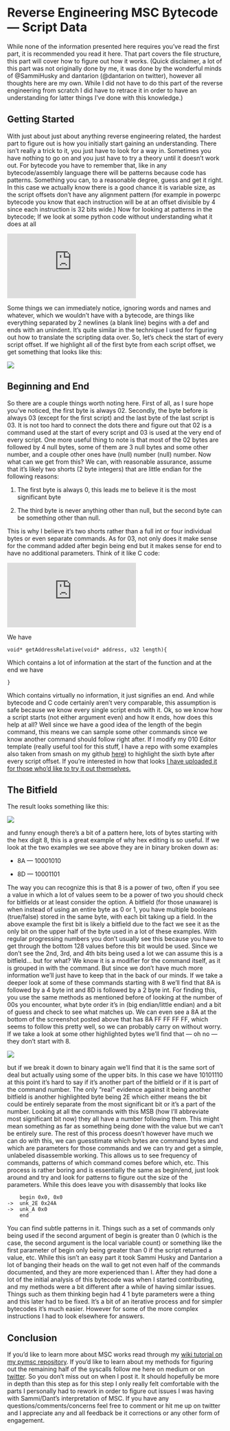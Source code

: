 <!--timestamp:1515214800-->

# Reverse Engineering MSC Bytecode — Script Data

While none of the information presented here requires you’ve read the first part, it is recommended you read it here. That part covers the file structure, this part will cover how to figure out how it works. (Quick disclaimer, a lot of this part was not originally done by me, it was done by the wonderful minds of @SammiHusky and dantarion (@dantarion on twitter), however all thoughts here are my own. While I did not have to do this part of the reverse engineering from scratch I did have to retrace it in order to have an understanding for latter things I’ve done with this knowledge.)

## Getting Started

With just about just about anything reverse engineering related, the hardest part to figure out is how you initially start gaining an understanding. There isn’t really a trick to it, you just have to look for a way in. Sometimes you have nothing to go on and you just have to try a theory until it doesn’t work out. For bytecode you have to remember that, like in any bytecode/assembly language there will be patterns because code has patterns. Something you can, to a reasonable degree, guess and get it right. In this case we actually know there is a good chance it is variable size, as the script offsets don’t have any alignment pattern (for example in powerpc bytecode you know that each instruction will be at an offset divisible by 4 since each instruction is 32 bits wide.) Now for looking at patterns in the bytecode; If we look at some python code without understanding what it does at all

<iframe src="https://medium.com/media/ab49719871696d717b7b3ce549fa8f97" frameborder=0></iframe>

Some things we can immediately notice, ignoring words and names and whatever, which we wouldn’t have with a bytecode, are things like everything separated by 2 newlines (a blank line) begins with a def and ends with an unindent. It’s quite similar in the technique I used for figuring out how to translate the scripting data over. So, let’s check the start of every script offset. If we highlight all of the first byte from each script offset, we get something that looks like this:

![](https://cdn-images-1.medium.com/max/2000/1*WrJ60Z1rkcQLul-ERJhOMQ.png)

## Beginning and End

So there are a couple things worth noting here. First of all, as I sure hope you’ve noticed, the first byte is always 02. Secondly, the byte before is always 03 (except for the first script) and the last byte of the last script is 03. It is not too hard to connect the dots there and figure out that 02 is a command used at the start of every script and 03 is used at the very end of every script. One more useful thing to note is that most of the 02 bytes are followed by 4 null bytes, some of them are 3 null bytes and some other number, and a couple other ones have (null) number (null) number. Now what can we get from this? We can, with reasonable assurance, assume that it’s likely two shorts (2 byte integers) that are little endian for the following reasons:

1. The first byte is always 0, this leads me to believe it is the most significant byte

1. The third byte is never anything other than null, but the second byte can be something other than null.

This is why I believe it’s two shorts rather than a full int or four individual bytes or even separate commands. As for 03, not only does it make sense for the command added after begin being end but it makes sense for end to have no additional parameters. Think of it like C code:

<iframe src="https://medium.com/media/226471bf28092afee181c3bbcf39e240" frameborder=0></iframe>

We have

    void* getAddressRelative(void* address, u32 length){

Which contains a lot of information at the start of the function and at the end we have

    }

Which contains virtually no information, it just signifies an end. And while bytecode and C code certainly aren’t very comparable, this assumption is safe because we know every single script ends with it. Ok, so we know how a script starts (not either argument even) and how it ends, how does this help at all? Well since we have a good idea of the length of the begin command, this means we can sample some other commands since we know another command should follow right after. If I modify my 010 Editor template (really useful tool for this stuff, I have a repo with some examples also taken from smash on my github [here](https://github.com/jam1garner/SSB4-File-Format-Documentation)) to highlight the sixth byte after every script offset. If you’re interested in how that looks [I have uploaded it for those who’d like to try it out themselves.](https://gist.github.com/jam1garner/c55bce83afeb7915b2f059bda17ea07b)

## The Bitfield

The result looks something like this:

![](https://cdn-images-1.medium.com/max/2000/1*u6yL79tFRiowLFgLv4y9dA.png)

and funny enough there’s a bit of a pattern here, lots of bytes starting with the hex digit 8, this is a great example of why hex editing is so useful. If we look at the two examples we see above they are in binary broken down as:

* 8A — 10001010

* 8D — 10001101

The way you can recognize this is that 8 is a power of two, often if you see a value in which a lot of values seem to be a power of two you should check for bitfields or at least consider the option. A bitfield (for those unaware) is when instead of using an entire byte as 0 or 1, you have multiple booleans (true/false) stored in the same byte, with each bit taking up a field. In the above example the first bit is likely a bitfield due to the fact we see it as the only bit on the upper half of the byte used in a lot of these examples. With regular progressing numbers you don’t usually see this because you have to get through the bottom 128 values before this bit would be used. Since we don’t see the 2nd, 3rd, and 4th bits being used a lot we can assume this is a bitfield… but for what? We know it is a modifier for the command itself, as it is grouped in with the command. But since we don’t have much more information we’ll just have to keep that in the back of our minds. If we take a deeper look at some of these commands starting with 8 we’ll find that 8A is followed by a 4 byte int and 8D is followed by a 2 byte int. For finding this, you use the same methods as mentioned before of looking at the number of 00s you encounter, what byte order it’s in (big endian/little endian) and a bit of guess and check to see what matches up. We can even see a 8A at the bottom of the screenshot posted above that has 8A FF FF FF FF, which seems to follow this pretty well, so we can probably carry on without worry. If we take a look at some other highlighted bytes we’ll find that — oh no — they don’t start with 8.

![](https://cdn-images-1.medium.com/max/2000/1*1vcT150iKkdL2_HAxeOxKQ.png)

but if we break it down to binary again we’ll find that it is the same sort of deal but actually using some of the upper bits. In this case we have 10101110 at this point it’s hard to say if it’s another part of the bitfield or if it is part of the command number. The only “real” evidence against it being another bitfield is another highlighted byte being 2E which either means the bit could be entirely separate from the most significant bit or it’s a part of the number. Looking at all the commands with this MSB (how I’ll abbreviate most significant bit now) they all have a number following them. This might mean something as far as something being done with the value but we can’t be entirely sure. The rest of this process doesn’t however have much we can do with this, we can guesstimate which bytes are command bytes and which are parameters for those commands and we can try and get a simple, unlabeled disassemble working. This allows us to see frequency of commands, patterns of which command comes before which, etc. This process is rather boring and is essentially the same as begin/end, just look around and try and look for patterns to figure out the size of the parameters. While this does leave you with disassembly that looks like

        begin 0x0, 0x0
    ->  unk_2E 0x24A
    ->  unk_A 0x0
        end

You can find subtle patterns in it. Things such as a set of commands only being used if the second argument of begin is greater than 0 (which is the case, the second argument is the local variable count) or something like the first parameter of begin only being greater than 0 if the script returned a value, etc. While this isn’t an easy part it took Sammi Husky and Dantarion a lot of banging their heads on the wall to get not even half of the commands documented, and they are more experienced than I. After they had done a lot of the initial analysis of this bytecode was when I started contributing, and my methods were a bit different after a while of having similar issues. Things such as them thinking begin had 4 1 byte parameters were a thing and this later had to be fixed. It’s a bit of an iterative process and for simpler bytecodes it’s much easier. However for some of the more complex instructions I had to look elsewhere for answers.

## Conclusion

If you’d like to learn more about MSC works read through my [wiki tutorial on my pymsc repository](https://github.com/jam1garner/pymsc/wiki/Getting-started-with-MSC). If you’d like to learn about my methods for figuring out the remaining half of the syscalls follow me here on medium or on [twitter](https://twitter.com/jam1garner). So you don’t miss out on when I post it. It should hopefully be more in depth than this step as for this step I only really felt comfortable with the parts I personally had to rework in order to figure out issues I was having with Sammi/Dant’s interpretation of MSC. If you have any questions/comments/concerns feel free to comment or hit me up on twitter and I appreciate any and all feedback be it corrections or any other form of engagement.
